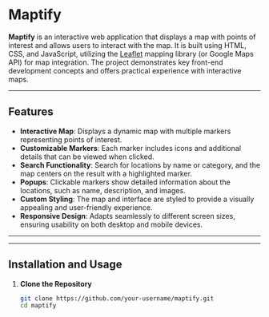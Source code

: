 # Maptify

**Maptify** is an interactive web application that displays a map with points of interest and allows users to interact with the map. It is built using HTML, CSS, and JavaScript, utilizing the [Leaflet](https://leafletjs.com/) mapping library (or Google Maps API) for map integration. The project demonstrates key front-end development concepts and offers practical experience with interactive maps.

---

## Features

- **Interactive Map**: Displays a dynamic map with multiple markers representing points of interest.
- **Customizable Markers**: Each marker includes icons and additional details that can be viewed when clicked.
- **Search Functionality**: Search for locations by name or category, and the map centers on the result with a highlighted marker.
- **Popups**: Clickable markers show detailed information about the locations, such as name, description, and images.
- **Custom Styling**: The map and interface are styled to provide a visually appealing and user-friendly experience.
- **Responsive Design**: Adapts seamlessly to different screen sizes, ensuring usability on both desktop and mobile devices.

---

---

## Installation and Usage

1. **Clone the Repository**
   ```bash
   git clone https://github.com/your-username/maptify.git
   cd maptify
   ```
